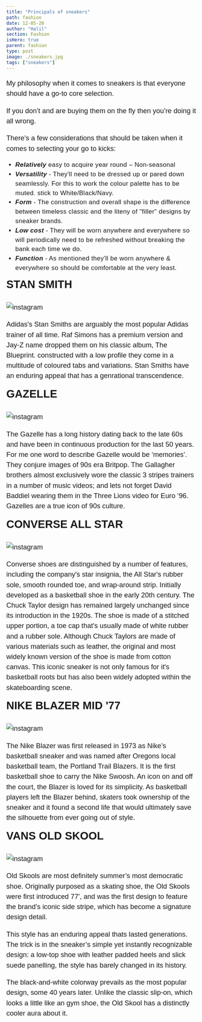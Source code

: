 ```yaml
---
title: "Principals of sneakers"
path: fashion
date: 12-05-20
author: "Halil"
section: Fashion
isHero: true
parent: fashion
type: post
image: ./sneakers.jpg
tags: ["sneakers"]
---
```


<style>

@import url('https://fonts.googleapis.com/css2?family=Marck+Script&display=swap');
@import url('https://fonts.googleapis.com/css2?family=Lato:ital,wght@0,400;0,700;1,400;1,700&display=swap');
@import url('https://fonts.googleapis.com/css2?family=Changa&display=swap');

div > .gatsby-resp-iframe-wrapper {
    width: 90%;
    padding-bottom: 155% !important;
    margin: 0 auto;
    border: 1px solid #ccc;
}

iframe {
    height: 100% !important;
}

p {
    font-size: 0.9rem;
    line-height: 1.85rem;
    font-family: 'Lato', sans-serif;
}

ul > li {
    font-size: 0.9rem;
    line-height: 1.45rem;
    letter-spacing: 0.025rem;
    font-family: 'Lato', sans-serif;
}

h4 {
    font-family: Arial, Helvetica, sans-serif;
    font-size: 1.4rem;
    letter-spacing: 0.005rem;
    color: #000000
    padding: 0;
    margin: 10px 0 30px 0;
}

@media (min-width: 768px) {

    div > .gatsby-resp-iframe-wrapper {
        width: 55%;
        padding-bottom: 90% !important;
        margin: 0 auto;
    }

    iframe {
        height: 100% !important;
    }

    p {

        font-size: 1.15rem;
        line-height: 1.7rem;
        font-family: 'Nunito', sans-serif;sans-serif;
    }

    ul > li {
        font-size: 1.05rem;
        line-height: 1.55rem;
        font-family: 'Nunito', sans-serif;sans-serif;
    }

    h4 {
        font-size: 1.8rem;
    }
}

@media (min-width: 1024px) {

    div > .gatsby-resp-iframe-wrapper {
        width: 55%;
        padding-bottom: 85% !important;
        margin: 0 auto;
    }

    iframe {
        height: 100% !important;
    }

    p {
        font-size: 1.15rem;
        line-height: 1.7rem;
        font-family: 'Nunito', sans-serif;sans-serif;
    }

    ul > li {
        font-size: 1.05rem;
        line-height: 1.55rem;
        font-family: 'Nunito', sans-serif;sans-serif;
    }

    h4 {
        font-size: 2rem;
    }
}

</style>

My philosophy when it comes to sneakers is that everyone should have a go-to core selection.

If you don’t and are buying them on the fly then you’re doing it all wrong.

There's a few considerations that should be taken when it comes to selecting your go to kicks:

<div class="custom"></div>

* _**Relatively**_ easy to acquire year round – Non-seasonal
* _**Versatility**_ - They'll need to be dressed up or pared down seamlessly. For this to work the colour palette has to be muted. stick to White/Black/Navy.
* _**Form**_ - The construction and overall shape is the difference between timeless classic and the liteny of "filler" designs by sneaker brands.   
* **_Low cost_** - They will be worn anywhere and everywhere so will periodically need to be refreshed without breaking the bank each time we do.
* **_Function_** - As mentioned they'll be worn anywhere & everywhere so should be comfortable at the very least.

#### STAN SMITH

![instagram](BGtylyArieE)

Adidas's Stan Smiths are arguably the most popular Adidas trainer of all time.
Raf Simons has a premium version and Jay-Z name dropped them on his classic album, The Blueprint.
constructed with a low profile they come in a multitude of coloured tabs and variations.
Stan Smiths have an enduring appeal that has a genrational transcendence. 

#### GAZELLE

![instagram](BGEpFFarie2)

The Gazelle has a long history dating back to the late 60s and have been in continuous production for the last 50 years.
For me one word to describe Gazelle would be ‘memories’. They conjure images of 90s era Britpop.
The Gallagher brothers almost exclusively wore the classic 3 stripes trainers in a number of music videos;
and lets not forget David Baddiel wearing them in the Three Lions video for Euro ‘96.
Gazelles are a true icon of 90s culture.

#### CONVERSE ALL STAR

![instagram](B2ZVoCEhvIw)

Converse shoes are distinguished by a number of features, including the company's star insignia, the All Star's rubber sole, smooth rounded toe, and wrap-around strip.
Initially developed as a basketball shoe in the early 20th century. The Chuck Taylor design has remained largely unchanged since its introduction in the 1920s. 
The shoe is made of a stitched upper portion, a toe cap that's usually made of white rubber and a rubber sole. 
Although Chuck Taylors are made of various materials such as leather, the original and most widely known version of the shoe is made from cotton canvas.
This iconic sneaker is not only famous for it's basketball roots but has also been widely adopted within the skateboarding scene.

#### NIKE BLAZER MID '77

![instagram](B_cl5Ouq7PI)

The Nike Blazer was first released in 1973 as Nike’s basketball sneaker and was named
after Oregons local basketball team, the Portland Trail Blazers.
It is the first basketball shoe to carry the Nike Swoosh.
An icon on and off the court, the Blazer is loved for its simplicity.
As basketball players left the Blazer behind, skaters took ownership of the sneaker and it found a second life that would ultimately save the silhouette from ever going out of style.

#### VANS OLD SKOOL

![instagram](BmyepFegWhl)

Old Skools are most definitely summer’s most democratic shoe.
Originally purposed as a skating shoe, the Old Skools were first introduced 77', and was the first design to feature the brand’s iconic side stripe, 
which has become a signature design detail.

This style has an enduring appeal thats lasted generations. The trick is in the sneaker’s simple yet instantly recognizable design: 
a low-top shoe with leather padded heels and slick suede panelling, the style has barely changed in its history.

The black-and-white colorway prevails as the most popular design, some 40 years later.
Unlike the classic slip-on, which looks a little like an gym shoe, the Old Skool has a distinctly cooler aura about it.

